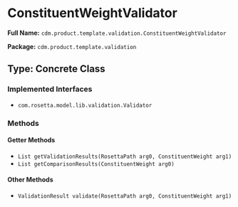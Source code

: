 # ConstituentWeightValidator

**Full Name:** `cdm.product.template.validation.ConstituentWeightValidator`

**Package:** `cdm.product.template.validation`

## Type: Concrete Class

### Implemented Interfaces

- `com.rosetta.model.lib.validation.Validator`

### Methods

#### Getter Methods

- `List getValidationResults(RosettaPath arg0, ConstituentWeight arg1)`
- `List getComparisonResults(ConstituentWeight arg0)`

#### Other Methods

- `ValidationResult validate(RosettaPath arg0, ConstituentWeight arg1)`

